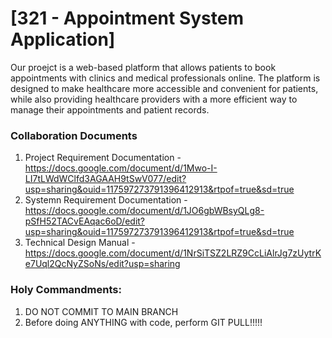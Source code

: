 # [321 - Appointment System Application]
Our proejct is a web-based platform that allows patients to book appointments with clinics and medical professionals online. The platform is designed to make healthcare more accessible and convenient for patients, while also providing healthcare providers with a more efficient way to manage their appointments and patient records.

### Collaboration Documents
1. Project Requirement Documentation - https://docs.google.com/document/d/1Mwo-I-LI7tLWdWClfd3AGAAH9tSwV077/edit?usp=sharing&ouid=117597273791396412913&rtpof=true&sd=true
2. Systemn Requirement Documentation - https://docs.google.com/document/d/1JO6gbWBsyQLg8-pSfH52TACvEAqac6oD/edit?usp=sharing&ouid=117597273791396412913&rtpof=true&sd=true
3. Technical Design Manual - https://docs.google.com/document/d/1NrSiTSZ2LRZ9CcLiAlrJg7zUytrKe7Uql2QcNyZSoNs/edit?usp=sharing

### Holy Commandments:
1. DO NOT COMMIT TO MAIN BRANCH
2. Before doing ANYTHING with code, perform GIT PULL!!!!!
